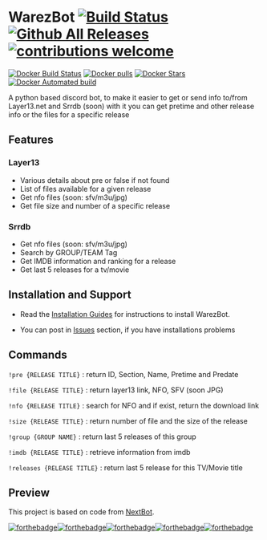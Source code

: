 # WarezBot [![Build Status](https://travis-ci.org/enzobes/WarezBot.svg?branch=master)](https://travis-ci.org/enzobes/WarezBot) [![Github All Releases](https://img.shields.io/github/downloads/enzobes/WarezBot/total.svg)](https://github.com/enzobes/WarezBot/releases) [![contributions welcome](https://img.shields.io/badge/contributions-welcome-brightgreen.svg?style=flat)](https://github.com/enzobes/WarezBot/issues)

[![Docker Build Status](https://img.shields.io/docker/build/enzobes/warezbot.svg)](https://hub.docker.com/r/enzobes/warezbot)
[![Docker pulls](https://img.shields.io/docker/pulls/enzobes/warezbot.svg)](https://hub.docker.com/r/enzobes/warezbot/)
[![Docker Stars](https://img.shields.io/docker/stars/enzobes/warezbot.svg)](https://hub.docker.com/r/enzobes/warezbot) 
[![Docker Automated build](https://img.shields.io/docker/automated/enzobes/warezbot.svg)](https://hub.docker.com/r/enzobes/warezbot)


A python based discord bot, to make it easier to get or send info to/from Layer13.net and Srrdb (soon) with it you can get pretime and other release info or the files for a specific release 




## Features
### Layer13

* Various details about pre or false if not found
* List of files available for a given release
* Get nfo files (soon: sfv/m3u/jpg)
* Get file size and number of a specific release

### Srrdb
* Get nfo files (soon: sfv/m3u/jpg)
* Search by GROUP/TEAM Tag
* Get IMDB information and ranking for a release
* Get last 5 releases for a tv/movie

## Installation and Support

* Read the [Installation Guides](https://github.com/enzobes/WarezBot/wiki) for instructions to install WarezBot.

* You can post in [Issues](https://github.com/enzobes/WarezBot/issues) section, if you have installations problems


## Commands
`!pre {RELEASE TITLE}` : return ID, Section, Name, Pretime and Predate

`!file {RELEASE TITLE}` : return layer13 link, NFO, SFV (soon JPG)

`!nfo {RELEASE TITLE}` : search for NFO and if exist, return the download link

`!size {RELEASE TITLE}` : return number of file and the size of the release 

`!group {GROUP NAME}` : return last 5 releases of this group 

`!imdb {RELEASE TITLE}` : retrieve information from imdb

`!releases {RELEASE TITLE}` : return last 5 release for this TV/Movie title


## Preview


This project is based on code from [NextBot](https://skygen.me/fr/NextBot/).

[![forthebadge](https://forthebadge.com/images/badges/built-with-love.svg)](https://forthebadge.com)[![forthebadge](https://forthebadge.com/images/badges/made-with-python.svg)](https://forthebadge.com)[![forthebadge](https://forthebadge.com/images/badges/powered-by-netflix.svg)](https://forthebadge.com)[![forthebadge](https://forthebadge.com/images/badges/ages-18.svg)](https://forthebadge.com)[![forthebadge](https://forthebadge.com/images/badges/gluten-free.svg)](https://forthebadge.com)
